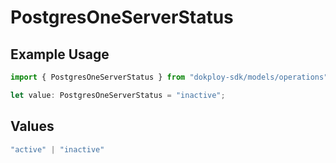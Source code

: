 # PostgresOneServerStatus

## Example Usage

```typescript
import { PostgresOneServerStatus } from "dokploy-sdk/models/operations";

let value: PostgresOneServerStatus = "inactive";
```

## Values

```typescript
"active" | "inactive"
```
